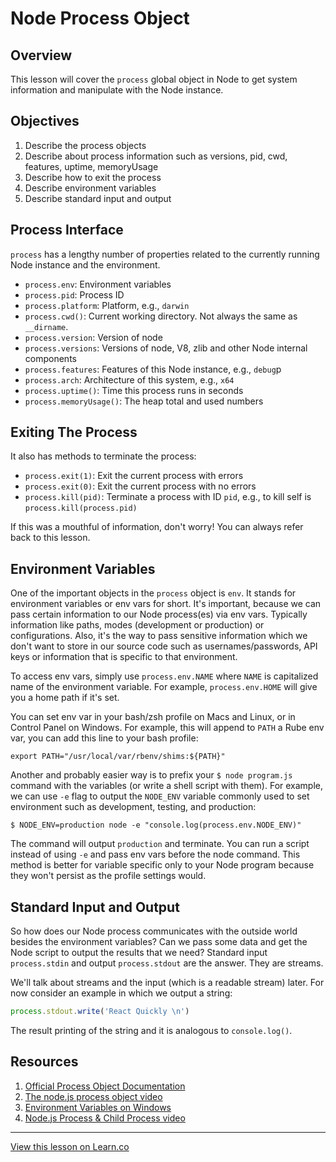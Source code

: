 # Node Process Object

## Overview

This lesson will cover the `process` global object in Node to get system information and manipulate with the Node instance. 

## Objectives

1. Describe the process objects
2. Describe about process information such as versions, pid, cwd, features, uptime, memoryUsage
3. Describe how to exit the process
4. Describe environment variables
5. Describe standard input and output

## Process Interface

`process` has a lengthy number of properties related to the currently running Node instance and the environment. 

* `process.env`: Environment variables
* `process.pid`: Process ID 
* `process.platform`: Platform, e.g., `darwin`
* `process.cwd()`: Current working directory. Not always the same as `__dirname`.
* `process.version`: Version of node
* `process.versions`: Versions of node, V8, zlib and other Node internal components
* `process.features`: Features of this Node instance, e.g., `debug`p
* `process.arch`: Architecture of this system, e.g., `x64`
* `process.uptime()`: Time this process runs in seconds
* `process.memoryUsage()`: The heap total and used numbers

## Exiting The Process

It also has methods to terminate the process:

* `process.exit(1)`: Exit the current process with errors
* `process.exit(0)`: Exit the current process with no errors
* `process.kill(pid)`: Terminate a process with ID `pid`, e.g., to kill self is `process.kill(process.pid)`

If this was a mouthful of information, don't worry! You can always refer back to this lesson. 

## Environment Variables

One of the important objects in the `process` object is `env`. It stands for environment variables or env vars for short. It's important, because we can pass certain information to our Node process(es) via env vars. Typically information like paths, modes (development or production) or configurations. Also, it's the way to pass sensitive information which we don't want to store in our source code such as usernames/passwords, API keys or information that is specific to that environment.

To access env vars, simply use `process.env.NAME` where `NAME` is capitalized name of the environment variable. For example, `process.env.HOME` will give you a home path if it's set. 

You can set env var in your bash/zsh profile on Macs and Linux, or in Control Panel on Windows. For example, this will append to `PATH` a Rube env var, you can add this line to your bash profile:

```
export PATH="/usr/local/var/rbenv/shims:${PATH}"
```

Another and probably easier way is to prefix your `$ node program.js` command with the variables (or write a shell script with them). For example, we can use `-e` flag to output the `NODE_ENV` variable commonly used to set environment such as development, testing, and production:

```
$ NODE_ENV=production node -e "console.log(process.env.NODE_ENV)"
```

The command will output `production` and terminate. You can run a script instead of using `-e` and pass env vars before the node command. This method is better for variable specific only to your Node program because they won't persist as the profile settings would.

## Standard Input and Output

So how does our Node process communicates with the outside world besides the environment variables? Can we pass some data and get the Node script to output the results that we need? 
Standard input `process.stdin` and output `process.stdout` are the answer. They are streams. 

We'll talk about streams and the input (which is a readable stream) later. For now consider an example in which we output a string:

```js
process.stdout.write('React Quickly \n')
```

The result printing of the string and it is analogous to `console.log()`.


## Resources

1. [Official Process Object Documentation](https://nodejs.org/api/process.html)
1. [The node.js process object video](https://egghead.io/lessons/node-js-the-node-js-process-object)
1. [Environment Variables on Windows](https://msdn.microsoft.com/en-us/library/windows/desktop/ms682653(v=vs.85).aspx)
2. [Node.js Process & Child Process video](https://www.youtube.com/watch?v=9o8B3L0-d9c)


---

<a href='https://learn.co/lessons/node-process' data-visibility='hidden'>View this lesson on Learn.co</a>
